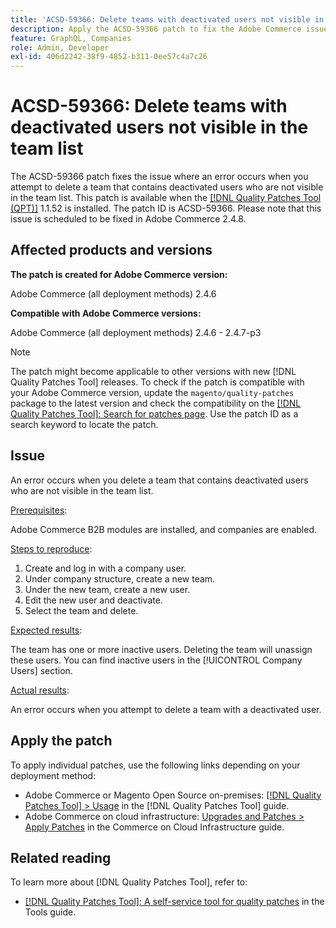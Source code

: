 ```yaml
---
title: 'ACSD-59366: Delete teams with deactivated users not visible in the team list'
description: Apply the ACSD-59366 patch to fix the Adobe Commerce issue where an error occurs when you attempt deleting a team that contains deactivated users who are not visible in the team list.
feature: GraphQL, Companies
role: Admin, Developer
exl-id: 406d2242-38f9-4852-b311-0ee57c4a7c26
---
```

# ACSD-59366: Delete teams with deactivated users not visible in the team list

The ACSD-59366 patch fixes the issue where an error occurs when you attempt to delete a team that contains deactivated users who are not visible in the team list. This patch is available when the [[!DNL Quality Patches Tool (QPT)]](/help/tools/quality-patches-tool/quality-patches-tool-to-self-serve-quality-patches.md) 1.1.52 is installed. The patch ID is ACSD-59366. Please note that this issue is scheduled to be fixed in Adobe Commerce 2.4.8.

## Affected products and versions

**The patch is created for Adobe Commerce version:**

Adobe Commerce (all deployment methods) 2.4.6

**Compatible with Adobe Commerce versions:**

Adobe Commerce (all deployment methods) 2.4.6 - 2.4.7-p3

>[!NOTE]
>
>The patch might become applicable to other versions with new [!DNL Quality Patches Tool] releases. To check if the patch is compatible with your Adobe Commerce version, update the `magento/quality-patches` package to the latest version and check the compatibility on the [[!DNL Quality Patches Tool]: Search for patches page](https://experienceleague.adobe.com/tools/commerce-quality-patches/index.html). Use the patch ID as a search keyword to locate the patch.

## Issue

An error occurs when you delete a team that contains deactivated users who are not visible in the team list.

<u>Prerequisites</u>:

Adobe Commerce B2B modules are installed, and companies are enabled.

<u>Steps to reproduce</u>:

1. Create and log in with a company user.
1. Under company structure, create a new team.
1. Under the new team, create a new user.
1. Edit the new user and deactivate. 
1. Select the team and delete.

<u>Expected results</u>:

The team has one or more inactive users. Deleting the team will unassign these users. You can find inactive users in the [!UICONTROL Company Users] section.

<u>Actual results</u>:

An error occurs when you attempt to delete a team with a deactivated user.

## Apply the patch

To apply individual patches, use the following links depending on your deployment method:

* Adobe Commerce or Magento Open Source on-premises: [[!DNL Quality Patches Tool] > Usage](/help/tools/quality-patches-tool/usage.md) in the [!DNL Quality Patches Tool] guide.
* Adobe Commerce on cloud infrastructure: [Upgrades and Patches > Apply Patches](https://experienceleague.adobe.com/docs/commerce-cloud-service/user-guide/develop/upgrade/apply-patches.html) in the Commerce on Cloud Infrastructure guide.

## Related reading

To learn more about [!DNL Quality Patches Tool], refer to:

* [[!DNL Quality Patches Tool]: A self-service tool for quality patches](/help/tools/quality-patches-tool/quality-patches-tool-to-self-serve-quality-patches.md) in the Tools guide.
